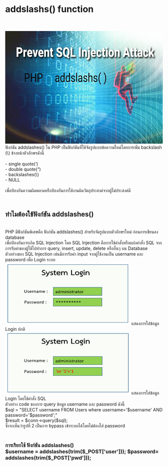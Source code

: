<h1>addslashs() function</h1><br>
<br><img src="head1.jpg"  width="1069" height="360">
<br>ฟังก์ชัน addslashes() ใน PHP เป็นฟังก์ชันที่ใช้จัดรูปแบบข้อความใหม่โดยการเพิ่ม backslash (\) ข้างหน้าตัวอักษรดังนี้ <br>
<br>- single quote(‘) 
<br>- double quote(“)
<br>- backslashes(\) 
<br>- NULL<br>
<br>เพื่อป้องกันความผิดพลาดหรือป้องกันการใช้งานผิดวัตถุประสงค์จากผู้ไม่ประสงค์ดี <br>
<h2><br>ทำไมต้องใช้ฟังก์ชัน addslashes()</h2>
<br>PHP มีฟังก์ชันพิเศษคือ ฟังก์ชัน addslashes() สำหรับจัดรูปแบบตัวอักษรใหม่ ก่อนการเขียนลง database 
<br>เพื่อป้องกันการเกิด SQL Injection โดย SQL Injection คือการใช้คำสั่งหรือแฝงคำสั่ง SQL จากการรับค่าของผู้ใช้ไปทำการ  query, insert, update, delete หรืออื่นๆ บน Database 
<br>ตัวอย่างของ SQL Injection เช่นมีการรับค่า input จากผู้ใช้งานเป็น username และ password เพื่อ Login ระบบ
<br><img src="login-1.jpg"  width="400" height="200">
แสดงการใส่ข้อมูล Login ปกติ
<br><img src="login-2.jpg"  width="400" height="200">
แสดงการใส่ข้อมูล Login โดยใช้คำสั่ง SQL
<br>ตัวอย่าง code ของการ query ข้อมูล username และ password ดังนี้
<br>$sql = "SELECT username FROM Users where username='$username' AND password='$password';"
<br>$result = $conn->query($sql);
<br>ซึ่งจะเห็นว่ารูปที่ 2 เป็นการ bypass เข้าระบบได้โดยไม่ต้องใส่ password
<h3><br>การเรียกใช้ ฟังก์ชัน addslashes()<br>
$username = addslashes(trim($_POST['user']));
$password= addslashes(trim($_POST['pwd']));
